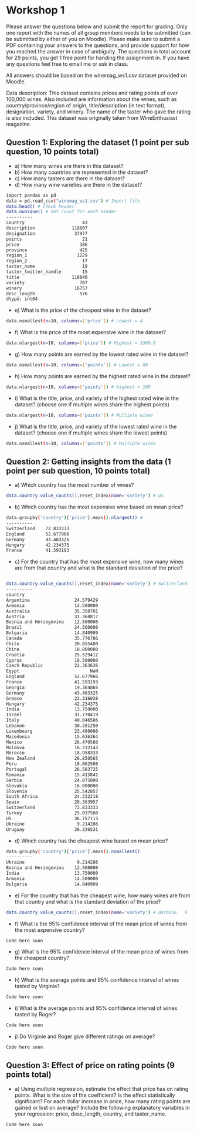 # Workshop 1

Please answer the questions below and submit the report for grading. Only one report with the names of all
group members needs to be submitted (can be submitted by either of you on Moodle). Please make sure to
submit a PDF containing your answers to the questions, and provide support for how you reached the answer in
case of ambiguity. The questions in total account for 29 points, you get 1 free point for handing the assignment
in. If you have any questions feel free to email me or ask in class.

All answers should be based on the winemag_ws1.csv dataset provided on Moodle.

Data description: This dataset contains prices and rating points of over 100,000 wines. Also included are
information about the wines, such as country/province/region of origin, title/description (in text format),
designation, variety, and winery. The name of the taster who gave the rating is also included. This dataset was
originally taken from WineEnthusiast magazine.

## Question 1: Exploring the dataset (1 point per sub question, 10 points total)

- a) How many wines are there in this dataset?
- b) How many countries are represented in the dataset?
- c) How many tasters are there in the dataset?
- d) How many wine varieties are there in the dataset?

```bash
import pandas as pd
data = pd.read_csv("winemag_ws1.csv") # Import file
data.head() # Check header
data.nunique() # Get count for each header
----------
country                      43
description              118807
designation               37977
points                       21
price                       386
province                    425
region_1                   1229
region_2                     17
taster_name                  19
taster_twitter_handle        15
title                    118840
variety                     707
winery                    16757
desc_length                 576
dtype: int64
```

- e) What is the price of the cheapest wine in the dataset?

```bash
data.nsmallest(n=10, columns=['price']) # Lowest = 4
```

- f) What is the price of the most expensive wine in the dataset?

```bash
data.nlargest(n=10, columns=['price']) # Highest = 3300.0	
```

- g) How many points are earned by the lowest rated wine in the dataset?

```bash
data.nsmallest(n=10, columns=['points']) # Lowest = 80
```

- h) How many points are earned by the highest rated wine in the dataset?

```bash
data.nlargest(n=10, columns=['points']) # Highest = 100
```

- i) What is the title, price, and variety of the highest rated wine in the dataset? (choose one if multiple
wines share the highest points)

```bash
data.nlargest(n=10, columns=['points']) # Multiple wines
```

- j) What is the title, price, and variety of the lowest rated wine in the dataset? (choose one if multiple wines
share the lowest points)

```bash
data.nsmallest(n=10, columns=['points']) # Multiple wines
```

##  Question 2: Getting insights from the data (1 point per sub question, 10 points total)

- a) Which country has the most number of wines?

```bash
data.country.value_counts().reset_index(name='variety') # US
```

- b) Which country has the most expensive wine based on mean price?

```bash
data.groupby('country')['price'].mean().nlargest() # 
----------
Switzerland    72.833333
England        52.677966
Germany        43.483325
Hungary        42.234375
France         41.593193
```

- c) For the country that has the most expensive wine, how many wines are from that country and what is the
standard deviation of the price?

```bash

data.country.value_counts().reset_index(name='variety') # Switzerland	5
----------
country
Argentina                 24.579429
Armenia                   14.500000
Australia                 35.358701
Austria                   31.368817
Bosnia and Herzegovina    12.500000
Brazil                    24.500000
Bulgaria                  14.840909
Canada                    35.776786
Chile                     20.855480
China                     18.000000
Croatia                   25.529412
Cyprus                    16.500000
Czech Republic            22.363636
Egypt                           NaN
England                   52.677966
France                    41.593193
Georgia                   19.364865
Germany                   43.483325
Greece                    22.316038
Hungary                   42.234375
India                     13.750000
Israel                    31.770419
Italy                     40.046586
Lebanon                   30.281250
Luxembourg                23.400000
Macedonia                 15.636364
Mexico                    26.470588
Moldova                   16.732143
Morocco                   18.958333
New Zealand               26.850565
Peru                      18.062500
Portugal                  26.583725
Romania                   15.415842
Serbia                    24.875000
Slovakia                  16.000000
Slovenia                  25.542857
South Africa              24.332218
Spain                     28.363957
Switzerland               72.833333
Turkey                    25.037500
US                        36.757113
Ukraine                    9.214286
Uruguay                   26.326531
```

- d) Which country has the cheapest wine based on mean price?

```bash
data.groupby('country')['price'].mean().nsmallest()
----------
Ukraine                    9.214286
Bosnia and Herzegovina    12.500000
India                     13.750000
Armenia                   14.500000
Bulgaria                  14.840909
```

- e) For the country that has the cheapest wine, how many wines are from that country and what is the
standard deviation of the price?

```bash
data.country.value_counts().reset_index(name='variety') # Ukraine	9
```

- f) What is the 95% confidence interval of the mean price of wines from the most expensive country?

```bash
Code here soon
```

- g) What is the 95% confidence interval of the mean price of wines from the cheapest country?

```bash
Code here soon
```

- h) What is the average points and 95% confidence interval of wines tasted by Virginie?

```bash
Code here soon
```

- i) What is the average points and 95% confidence interval of wines tasted by Roger?

```bash
Code here soon
```

- j) Do Virginie and Roger give different ratings on average?

```bash
Code here soon
```

## Question 3: Effect of price on rating points (9 points total)

- a) Using multiple regression, estimate the effect that price has on rating points. What is the size of the
coefficient? Is the effect statistically significant? For each dollar increase in price, how many rating
points are gained or lost on average? Include the following explanatory variables in your regression:
price, desc_length, country, and taster_name.

```bash
Code here soon
```
